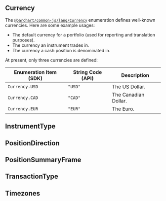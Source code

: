 ## Currency

The [```@barchart/common-js/lang/Currency```](https://github.com/barchart/common-js/blob/master/lang/Currency.js) enumeration defines well-known currencies. Here are some example usages:

* The default currency for a portfolio (used for reporting and translation purposes).
* The currency an instrument trades in.
* The currency a cash position is denominated in.

At present, only three currencies are defined:

| Enumeration Item (SDK) | String Code (API) | Description          |
|------------------------|-------------------|----------------------|
| ```Currency.USD```     | ```"USD"```       | The US Dollar.       |
| ```Currency.CAD```     | ```"CAD"```       | The Canadian Dollar. |
| ```Currency.EUR```     | ```"EUR"```       | The Euro.            |

## InstrumentType

## PositionDirection

## PositionSummaryFrame

## TransactionType

## Timezones
